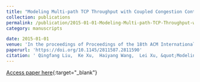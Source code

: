 ```yaml
---
title: "Modeling Multi-path TCP Throughput with Coupled Congestion Control and Flow Control"
collection: publications
permalink: /publication/2015-01-01-Modeling-Multi-path-TCP-Throughput-with-Coupled-Congestion-Control-and-Flow-Control
category: manuscripts

date: 2015-01-01
venue: 'In the proceedings of Proceedings of the 18th ACM International Conference on Modeling, Analysis and Simulation of Wireless and Mobile Systems, MSWiM 2015, Cancun, Mexico, November 2-6, 2015'
paperurl: 'https://doi.org/10.1145/2811587.2811590'
citation: ' Qingfang Liu,  Ke Xu,  Haiyang Wang,  Lei Xu, &quot;Modeling Multi-path TCP Throughput with Coupled Congestion Control and Flow Control.&quot; In the proceedings of Proceedings of the 18th ACM International Conference on Modeling, Analysis and Simulation of Wireless and Mobile Systems, MSWiM 2015, Cancun, Mexico, November 2-6, 2015, 2015.'
---
```

[Access paper here](https://doi.org/10.1145/2811587.2811590){:target="_blank"}

